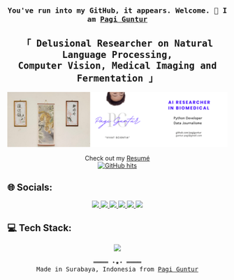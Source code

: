 <h3 align="center"> <samp> You've run into my GitHub, it appears. Welcome. 👋 I am <b><a rel="nofollow noopener noreferrer" target="_blank" href="https://github.com/PagiGuntur">Pagi Guntur</a> </b> </samp> </h3>
<h2 align="center"> <samp> 「 Delusional Researcher on  Natural Language Processing, <br> Computer Vision, Medical Imaging and Fermentation 」</samp></h2>

<p align=center>
  <a href="https://pagiguntur.github.io/">
    <img src="https://raw.githubusercontent.com/pagiguntur/PagiGuntur/refs/heads/main/LinkedIn%20Banner.png" />
  </a>
</p>

   <p align="center">
      Check out my <a rel="nofollow noopener noreferrer" target="_blank" href="https://pagiguntur.github.io/CV-Gregorius%20Guntur.pdf">Resumé</a><br>
      <a href="https://github.com/PagiGuntur/PagiGuntur" target="_blank"><img alt="GitHub hits" src="https://img.shields.io/github/last-commit/PagiGuntur/PagiGuntur?label=profile%20updated&style=flat-square"></a>
    </samp>
  </p>

## 🌐 Socials:
<p align=center>
<!--   <a href="https://scholar.google.com/citations?user=YY6piPUAAAAJ&hl=en">
    <img src="https://img.shields.io/badge/Google%20Scholar-4285F4?style=for-the-badge&logo=google-scholar&logoColor=white" />
  </a> -->
  <a href="https://medium.com/@delusionalprofessor">
    <img src="https://img.shields.io/badge/Medium-12100E?logo=medium&logoColor=white" />
  </a>
  <a href="https://www.youtube.com/@perjamoean">
    <img src="https://img.shields.io/badge/YouTube-%23FF0000.svg?logo=YouTube&logoColor=white" />
  </a>
  <a href="https://id.quora.com/profile/Pagi-Guntur">
    <img src="https://img.shields.io/badge/Quora-%23B92B27.svg?style=for-the-badge&logo=Quora&logoColor=white" />
  </a>
  <a href="https://www.researchgate.net/profile/Gregorius-Guntur-Sunardi-Putra">
    <img src="https://img.shields.io/badge/ResearchGate-00CCBB?style=for-the-badge&logo=ResearchGate&logoColor=white" />
  </a>
  <a href="https://linkedin.com/in/pagiguntur">
    <img src="https://skillicons.dev/icons?i=linkedin" />
  </a>
  <a href="https://twitter.com/profmothuna">
    <img src="https://skillicons.dev/icons?i=twitter" />
  </a>
</p>

## 💻 Tech Stack:
<p align=center>
  <a href="https://skillicons.dev">
    <img src="https://skillicons.dev/icons?i=mysql,vscode,obsidian,js,py,nodejs,anaconda,latex,lua,astro,tailwind,rust,docker,md,tensorflow" />
  </a>
</p>

<samp>
  <p align="center">
    ════ ⋆★⋆ ════<br>
    Made in Surabaya, Indonesia from <a href="https://github.com/PagiGuntur/PagiGuntur">Pagi Guntur</a>
  </p>
</samp>

